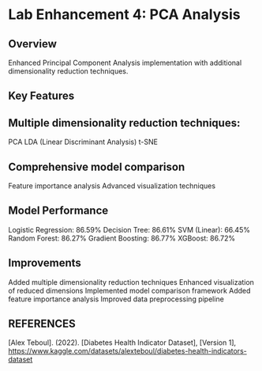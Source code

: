 # Lab Enhancement 4: PCA Analysis
## Overview
Enhanced Principal Component Analysis implementation with additional dimensionality reduction techniques.

## Key Features
## Multiple dimensionality reduction techniques:
PCA
LDA (Linear Discriminant Analysis)
t-SNE

## Comprehensive model comparison
Feature importance analysis
Advanced visualization techniques

## Model Performance
Logistic Regression: 86.59%
Decision Tree: 86.61%
SVM (Linear): 66.45%
Random Forest: 86.27%
Gradient Boosting: 86.77%
XGBoost: 86.72%

## Improvements
Added multiple dimensionality reduction techniques
Enhanced visualization of reduced dimensions
Implemented model comparison framework
Added feature importance analysis
Improved data preprocessing pipeline

## REFERENCES
[Alex Teboul]. (2022). [Diabetes Health Indicator Dataset], [Version 1], https://www.kaggle.com/datasets/alexteboul/diabetes-health-indicators-dataset
